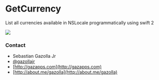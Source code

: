 # GetCurrency
List all currencies available in NSLocale programmatically using swift 2

![](https://github.com/gazolla/GetCurrency/raw/master/ScreenShot.png)

### Contact

* Sebastian Gazolla Jr
* [@gazollajr](http://twitter.com/gazollajr)
* [http://gazapps.com](http://gazapps.com)
* [http://about.me/gazolla](http://about.me/gazolla)
